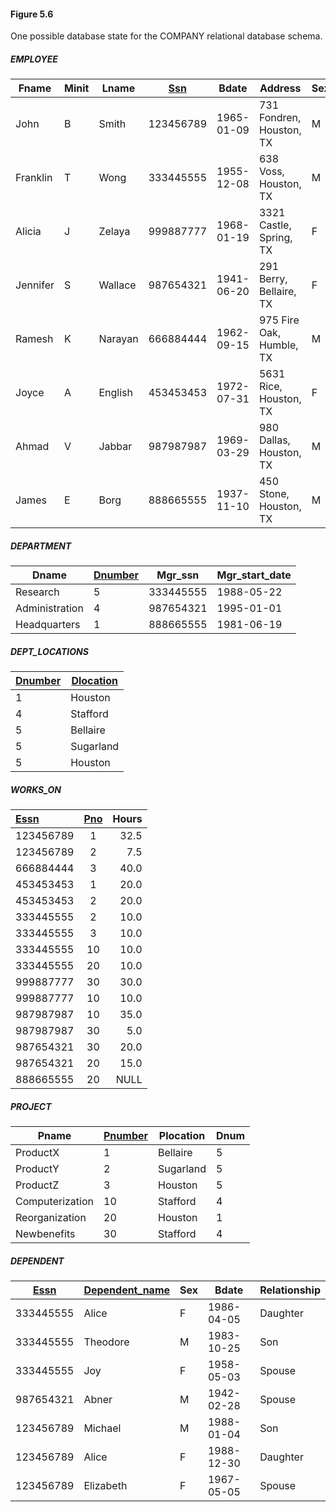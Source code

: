 #### Figure 5.6

One possible database state for the COMPANY relational database schema.

##### EMPLOYEE

| Fname    | Minit | Lname   | <u>Ssn</u> | Bdate      | Address                  | Sex  | Salary | Super_ssn | Dno  |
| -------- | ----- | ------- | ---------- | ---------- | ------------------------ | ---- | ------ | --------- | ---- |
| John     | B     | Smith   | 123456789  | 1965-01-09 | 731 Fondren, Houston, TX | M    | 30000  | 333445555 | 5    |
| Franklin | T     | Wong    | 333445555  | 1955-12-08 | 638 Voss, Houston, TX    | M    | 40000  | 888665555 | 5    |
| Alicia   | J     | Zelaya  | 999887777  | 1968-01-19 | 3321 Castle, Spring, TX  | F    | 25000  | 987654321 | 4    |
| Jennifer | S     | Wallace | 987654321  | 1941-06-20 | 291 Berry, Bellaire, TX  | F    | 43000  | 888665555 | 4    |
| Ramesh   | K     | Narayan | 666884444  | 1962-09-15 | 975 Fire Oak, Humble, TX | M    | 38000  | 333445555 | 5    |
| Joyce    | A     | English | 453453453  | 1972-07-31 | 5631 Rice, Houston, TX   | F    | 25000  | 333445555 | 5    |
| Ahmad    | V     | Jabbar  | 987987987  | 1969-03-29 | 980 Dallas, Houston, TX  | M    | 25000  | 987654321 | 4    |
| James    | E     | Borg    | 888665555  | 1937-11-10 | 450 Stone, Houston, TX   | M    | 55000  | NULL      | 1    |

##### DEPARTMENT

| Dname          | <u>Dnumber</u> | Mgr_ssn   | Mgr_start_date |
| -------------- | -------------- | --------- | -------------- |
| Research       | 5              | 333445555 | 1988-05-22     |
| Administration | 4              | 987654321 | 1995-01-01     |
| Headquarters   | 1              | 888665555 | 1981-06-19     |

##### DEPT_LOCATIONS

| <u>Dnumber</u> | <u>Dlocation</u> |
| -------------- | ---------------- |
| 1              | Houston          |
| 4              | Stafford         |
| 5              | Bellaire         |
| 5              | Sugarland        |
| 5              | Houston          |

##### WORKS_ON

| <u>Essn</u> | <u>Pno</u> | Hours |
| :---------- | :--------: | ----: |
| 123456789   |     1      |  32.5 |
| 123456789   |     2      |   7.5 |
| 666884444   |     3      |  40.0 |
| 453453453   |     1      |  20.0 |
| 453453453   |     2      |  20.0 |
| 333445555   |     2      |  10.0 |
| 333445555   |     3      |  10.0 |
| 333445555   |     10     |  10.0 |
| 333445555   |     20     |  10.0 |
| 999887777   |     30     |  30.0 |
| 999887777   |     10     |  10.0 |
| 987987987   |     10     |  35.0 |
| 987987987   |     30     |   5.0 |
| 987654321   |     30     |  20.0 |
| 987654321   |     20     |  15.0 |
| 888665555   |     20     |  NULL |

##### PROJECT

| Pname           | <u>Pnumber</u> | Plocation | Dnum |
| --------------- | -------------- | --------- | ---- |
| ProductX        | 1              | Bellaire  | 5    |
| ProductY        | 2              | Sugarland | 5    |
| ProductZ        | 3              | Houston   | 5    |
| Computerization | 10             | Stafford  | 4    |
| Reorganization  | 20             | Houston   | 1    |
| Newbenefits     | 30             | Stafford  | 4    |

##### DEPENDENT

| <u>Essn</u> | <u>Dependent_name</u> | Sex  | Bdate      | Relationship |
| ----------- | --------------------- | ---- | ---------- | ------------ |
| 333445555   | Alice                 | F    | 1986-04-05 | Daughter     |
| 333445555   | Theodore              | M    | 1983-10-25 | Son          |
| 333445555   | Joy                   | F    | 1958-05-03 | Spouse       |
| 987654321   | Abner                 | M    | 1942-02-28 | Spouse       |
| 123456789   | Michael               | M    | 1988-01-04 | Son          |
| 123456789   | Alice                 | F    | 1988-12-30 | Daughter     |
| 123456789   | Elizabeth             | F    | 1967-05-05 | Spouse       |